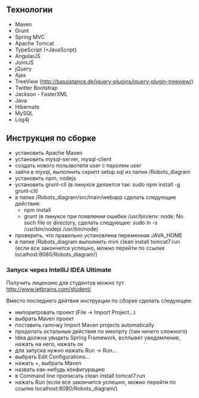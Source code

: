 ## Технологии ##

* Maven
* Grunt
* Spring MVC
* Apache Tomcat
* TypeScript (+JavaScript)
* AngularJS
* JointJS
* jQuery
* Ajax
* TreeView (http://bassistance.de/jquery-plugins/jquery-plugin-treeview/)
* Twitter Bootstrap
* Jackson - FasterXML
* Java
* Hibernate
* MySQL
* Log4j

## Инструкция по сборке ##

* установить Apache Maven
* установить mysql-server, mysql-client
* создать нового пользвотеля user с паролем user
* зайти в mysql, выполнить скрипт setup.sql из папки /Robots_diagram
* установить npm, nodejs
* установить grunt-cli (в линуксе делается так: sudo npm install -g grunt-cli)
* в папке /Robots_diagram/src/main/webapp сделать следующие действия:
	* npm install
	* grunt (в линуксе при появлении ошибки /usr/bin/env: node: No such file or directory, сделать следующее: sudo ln -s /usr/bin/nodejs /usr/bin/node)
* проверить, что правильно установлена переменная JAVA_HOME
* в папке /Robots_diagram выполнить mvn clean install tomcat7:run (если все закончится успешно, можно перейти по ссылке localhost:8080/Robots_diagram/)

### Запуск через IntelliJ IDEA Ultimate ###

Получить лицензию для студентов можно тут http://www.jetbrains.com/student/

Вместо последнего дейтвия инструкции по сборке сделать следующее:

* импоритровать проект (File -> Import Project...)
* выбрать Maven проект
* поставить галочку Import Maven projects automatically
* проделать остальные действия по имопрту (там ничего сложного)
* Idea должна увидеть Spring Framework, всплывет уведомление, нажать на него, нажать ок
* для запуска нужно нажать Run -> Run...
* выбрать Edit Configurations...
* нажать +, выбрать Maven
* назвать как-нибудь конфигурацию
* в Command line прописать clean install tomcat7:run
* нажать Run (если все закончится успешно, можно перейти по ссылке localhost:8080/Robots_diagram/)
